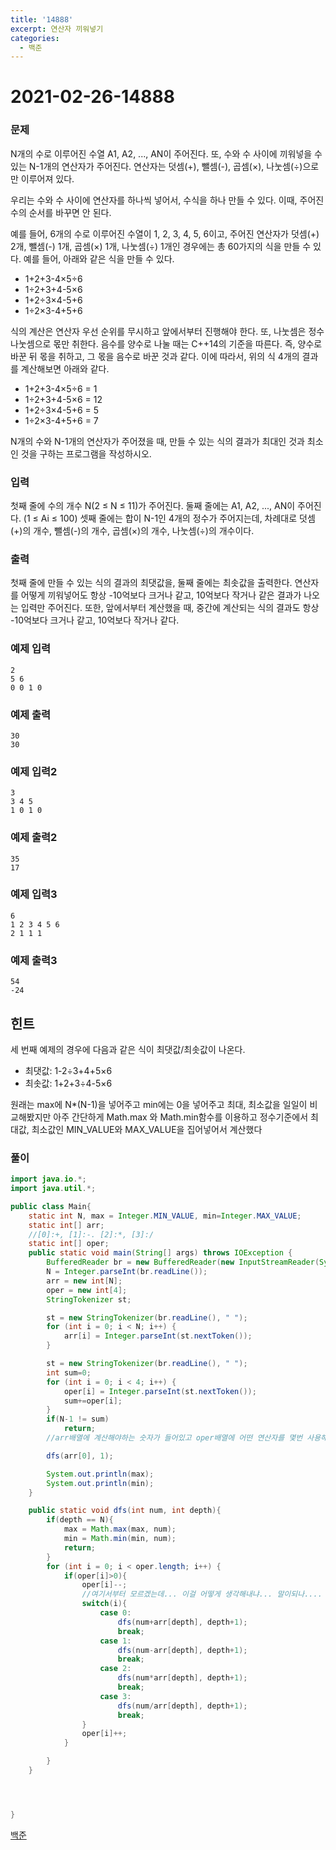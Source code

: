 ```yaml
---
title: '14888'
excerpt: 연산자 끼워넣기
categories:
  - 백준
---
```


# 2021-02-26-14888

### 문제

N개의 수로 이루어진 수열 A1, A2, ..., AN이 주어진다. 또, 수와 수 사이에 끼워넣을 수 있는 N-1개의 연산자가 주어진다. 연산자는 덧셈\(+\), 뺄셈\(-\), 곱셈\(×\), 나눗셈\(÷\)으로만 이루어져 있다.

우리는 수와 수 사이에 연산자를 하나씩 넣어서, 수식을 하나 만들 수 있다. 이때, 주어진 수의 순서를 바꾸면 안 된다.

예를 들어, 6개의 수로 이루어진 수열이 1, 2, 3, 4, 5, 6이고, 주어진 연산자가 덧셈\(+\) 2개, 뺄셈\(-\) 1개, 곱셈\(×\) 1개, 나눗셈\(÷\) 1개인 경우에는 총 60가지의 식을 만들 수 있다. 예를 들어, 아래와 같은 식을 만들 수 있다.

* 1+2+3-4×5÷6
* 1÷2+3+4-5×6
* 1+2÷3×4-5+6
* 1÷2×3-4+5+6

식의 계산은 연산자 우선 순위를 무시하고 앞에서부터 진행해야 한다. 또, 나눗셈은 정수 나눗셈으로 몫만 취한다. 음수를 양수로 나눌 때는 C++14의 기준을 따른다. 즉, 양수로 바꾼 뒤 몫을 취하고, 그 몫을 음수로 바꾼 것과 같다. 이에 따라서, 위의 식 4개의 결과를 계산해보면 아래와 같다.

* 1+2+3-4×5÷6 = 1
* 1÷2+3+4-5×6 = 12
* 1+2÷3×4-5+6 = 5
* 1÷2×3-4+5+6 = 7

N개의 수와 N-1개의 연산자가 주어졌을 때, 만들 수 있는 식의 결과가 최대인 것과 최소인 것을 구하는 프로그램을 작성하시오.

### 입력

첫째 줄에 수의 개수 N\(2 ≤ N ≤ 11\)가 주어진다. 둘째 줄에는 A1, A2, ..., AN이 주어진다. \(1 ≤ Ai ≤ 100\) 셋째 줄에는 합이 N-1인 4개의 정수가 주어지는데, 차례대로 덧셈\(+\)의 개수, 뺄셈\(-\)의 개수, 곱셈\(×\)의 개수, 나눗셈\(÷\)의 개수이다.

### 출력

첫째 줄에 만들 수 있는 식의 결과의 최댓값을, 둘째 줄에는 최솟값을 출력한다. 연산자를 어떻게 끼워넣어도 항상 -10억보다 크거나 같고, 10억보다 작거나 같은 결과가 나오는 입력만 주어진다. 또한, 앞에서부터 계산했을 때, 중간에 계산되는 식의 결과도 항상 -10억보다 크거나 같고, 10억보다 작거나 같다.

### 예제 입력

```text
2
5 6
0 0 1 0
```

### 예제 출력

```text
30
30
```

### 예제 입력2

```text
3
3 4 5
1 0 1 0
```

### 예제 출력2

```text
35
17
```

### 예제 입력3

```text
6
1 2 3 4 5 6
2 1 1 1
```

### 예제 출력3

```text
54
-24
```

## 힌트

세 번째 예제의 경우에 다음과 같은 식이 최댓값/최솟값이 나온다.

* 최댓값: 1-2÷3+4+5×6
* 최솟값: 1+2+3÷4-5×6

원래는 max에 N\*\(N-1\)을 넣어주고 min에는 0을 넣어주고 최대, 최소값을 일일이 비교해봤지만 아주 간단하게 Math.max 와 Math.min함수를 이용하고 정수기준에서 최대값, 최소값인 MIN\_VALUE와 MAX\_VALUE을 집어넣어서 계산했다

### 풀이

```java
import java.io.*;
import java.util.*;

public class Main{
    static int N, max = Integer.MIN_VALUE, min=Integer.MAX_VALUE;
    static int[] arr;
    //[0]:+, [1]:-. [2]:*, [3]:/
    static int[] oper;
    public static void main(String[] args) throws IOException {
        BufferedReader br = new BufferedReader(new InputStreamReader(System.in));
        N = Integer.parseInt(br.readLine());
        arr = new int[N];
        oper = new int[4];
        StringTokenizer st;

        st = new StringTokenizer(br.readLine(), " ");
        for (int i = 0; i < N; i++) {
            arr[i] = Integer.parseInt(st.nextToken());
        }

        st = new StringTokenizer(br.readLine(), " ");
        int sum=0;
        for (int i = 0; i < 4; i++) {
            oper[i] = Integer.parseInt(st.nextToken());
            sum+=oper[i];
        }
        if(N-1 != sum)
            return;
        //arr배열에 계산해야하는 숫자가 들어있고 oper배열에 어떤 연산자를 몇번 사용해야하는지 들어있음

        dfs(arr[0], 1);

        System.out.println(max);
        System.out.println(min);
    }

    public static void dfs(int num, int depth){
        if(depth == N){
            max = Math.max(max, num);
            min = Math.min(min, num);
            return;
        }
        for (int i = 0; i < oper.length; i++) {
            if(oper[i]>0){
                oper[i]--;
                //여기서부터 모르겠는데... 이걸 어떻게 생각해내냐... 말이되나....
                switch(i){
                    case 0:
                        dfs(num+arr[depth], depth+1);
                        break;
                    case 1:
                        dfs(num-arr[depth], depth+1);
                        break;
                    case 2:
                        dfs(num*arr[depth], depth+1);
                        break;
                    case 3:
                        dfs(num/arr[depth], depth+1);
                        break;
                }
                oper[i]++;
            }

        }
    }




}
```

[백준](https://www.acmicpc.net/problem/14888)

